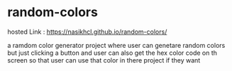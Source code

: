 # random-colors

hosted Link : https://nasikhcl.github.io/random-colors/

a ramdom color generator project where user can genetare random colors but just clicking a button and user can also get the hex color code on th screen so that user can use that color in there project if they want
